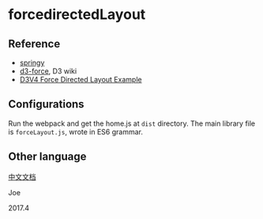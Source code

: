 # forcedirectedLayout

## Reference 

* [springy](https://github.com/dhotson/springy)
* [d3-force](https://github.com/d3/d3-force), D3 wiki
* [D3V4 Force Directed Layout Example](https://bl.ocks.org/mbostock/4062045)

## Configurations

Run the webpack and get the home.js at `dist` directory. The main library file is `forceLayout.js`, wrote in ES6 grammar.

## Other language

[中文文档](./README_zh.md)

Joe

2017.4
